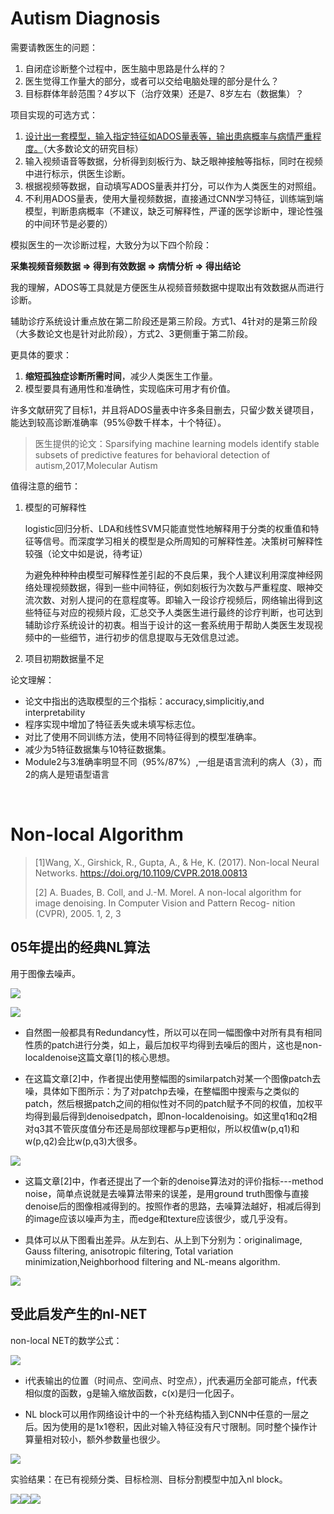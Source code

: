 # Autism Diagnosis

需要请教医生的问题：

1. 自闭症诊断整个过程中，医生脑中思路是什么样的？
2. 医生觉得工作量大的部分，或者可以交给电脑处理的部分是什么？
3. 目标群体年龄范围？4岁以下（治疗效果）还是7、8岁左右（数据集）？



项目实现的可选方式：

1. <u>设计出一套模型，输入指定特征如ADOS量表等，输出患病概率与病情严重程度。</u>（大多数论文的研究目标）
2. 输入视频语音等数据，分析得到刻板行为、缺乏眼神接触等指标，同时在视频中进行标示，供医生诊断。
3. 根据视频等数据，自动填写ADOS量表并打分，可以作为人类医生的对照组。
4. 不利用ADOS量表，使用大量视频数据，直接通过CNN学习特征，训练端到端模型，判断患病概率（不建议，缺乏可解释性，严谨的医学诊断中，理论性强的中间环节是必要的）



模拟医生的一次诊断过程，大致分为以下四个阶段：

**采集视频音频数据 => 得到有效数据 => 病情分析 => 得出结论**

我的理解，ADOS等工具就是方便医生从视频音频数据中提取出有效数据从而进行诊断。

辅助诊疗系统设计重点放在第二阶段还是第三阶段。方式1、4针对的是第三阶段（大多数论文也是针对此阶段），方式2、3更侧重于第二阶段。



更具体的要求：

1. **缩短孤独症诊断所需时间**，减少人类医生工作量。
2. 模型要具有通用性和准确性，实现临床可用才有价值。







许多文献研究了目标1，并且将ADOS量表中许多条目删去，只留少数关键项目，能达到较高诊断准确率（95%@数千样本，十个特征）。


> 医生提供的论文：Sparsifying machine learning models identify stable subsets of predictive features for behavioral detection of autism,2017,Molecular Autism







值得注意的细节：

1. 模型的可解释性

   logistic回归分析、LDA和线性SVM只能直觉性地解释用于分类的权重值和特征等信号。而深度学习相关的模型是众所周知的可解释性差。决策树可解释性较强（论文中如是说，待考证）

   为避免种种种由模型可解释性差引起的不良后果，我个人建议利用深度神经网络处理视频数据，得到一些中间特征，例如刻板行为次数与严重程度、眼神交流次数、对别人提问的在意程度等。即输入一段诊疗视频后，网络输出得到这些特征与对应的视频片段，汇总交予人类医生进行最终的诊疗判断，也可达到辅助诊疗系统设计的初衷。相当于设计的这一套系统用于帮助人类医生发现视频中的一些细节，进行初步的信息提取与无效信息过滤。
   

2. 项目初期数据量不足

    	





论文理解：

- 论文中指出的选取模型的三个指标：accuracy,simplicitiy,and interpretability
- 程序实现中增加了特征丢失或未填写标志位。
- 对比了使用不同训练方法，使用不同特征得到的模型准确率。
- 减少为5特征数据集与10特征数据集。
- Module2与3准确率明显不同（95%/87%）,一组是语言流利的病人（3），而2的病人是短语型语言




&nbsp;



# Non-local Algorithm

> [1]Wang, X., Girshick, R., Gupta, A., & He, K. (2017). Non-local Neural Networks. https://doi.org/10.1109/CVPR.2018.00813
>
> [2] A. Buades, B. Coll, and J.-M. Morel. A non-local algorithm for image denoising. In Computer Vision and Pattern Recog- nition (CVPR), 2005. 1, 2, 3

	

## 05年提出的经典NL算法

用于图像去噪声。

![](./1.jpg)

![](./2.jpg)

- 自然图一般都具有Redundancy性，所以可以在同一幅图像中对所有具有相同性质的patch进行分类，如上，最后加权平均得到去噪后的图片，这也是non-localdenoise这篇文章[1]的核心思想。



- 在这篇文章[2]中，作者提出使用整幅图的similarpatch对某一个图像patch去噪，具体如下图所示：为了对patchp去噪，在整幅图中搜索与之类似的patch，然后根据patch之间的相似性对不同的patch赋予不同的权值，加权平均得到最后得到denoisedpatch，即non-localdenoising。如这里q1和q2相对q3其不管灰度值分布还是局部纹理都与p更相似，所以权值w(p,q1)和w(p,q2)会比w(p,q3)大很多。

![](./3.jpg)

- 这篇文章[2]中，作者还提出了一个新的denoise算法对的评价指标---method noise，简单点说就是去噪算法带来的误差，是用ground truth图像与直接denoise后的图像相减得到的。按照作者的思路，去噪算法越好，相减后得到的image应该以噪声为主，而edge和texture应该很少，或几乎没有。

- 具体可以从下图看出差异。从左到右、从上到下分别为：originalimage, Gauss filtering, anisotropic filtering, Total variation minimization,Neighborhood filtering and NL-means algorithm.

![](./4.jpg)

## 受此启发产生的nl-NET


non-local NET的数学公式：

![](./6.jpg)

- i代表输出的位置（时间点、空间点、时空点），j代表遍历全部可能点，f代表相似度的函数，g是输入缩放函数，c(x)是归一化因子。

- NL block可以用作网络设计中的一个补充结构插入到CNN中任意的一层之后。因为使用的是1x1卷积，因此对输入特征没有尺寸限制。同时整个操作计算量相对较小，额外参数量也很少。

![](./5.jpg)

   实验结果：在已有视频分类、目标检测、目标分割模型中加入nl block。

![](./7.jpg)![](./8.jpg)![](./9.jpg)
